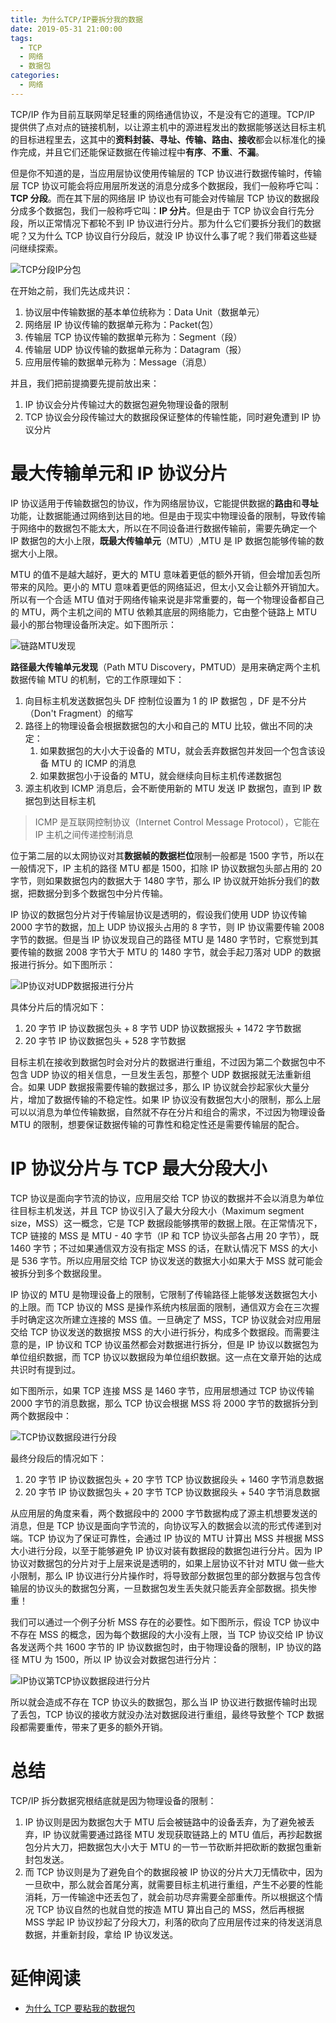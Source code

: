 ```yaml
---
title: 为什么TCP/IP要拆分我的数据
date: 2019-05-31 21:00:00
tags:
  - TCP
  - 网络
  - 数据包
categories:
  - 网络
---
```


TCP/IP 作为目前互联网举足轻重的网络通信协议，不是没有它的道理。TCP/IP 提供供了点对点的链接机制，以让源主机中的源进程发出的数据能够送达目标主机的目标进程里去，这其中的**资料封装、寻址、传输、路由、接收**都会以标准化的操作完成，并且它们还能保证数据在传输过程中**有序**、**不重**、**不漏**。

但是你不知道的是，当应用层协议使用传输层的 TCP 协议进行数据传输时，传输层 TCP 协议可能会将应用层所发送的消息分成多个数据段，我们一般称呼它叫：**TCP 分段**。而在其下层的网络层 IP 协议也有可能会对传输层 TCP 协议的数据段分成多个数据包，我们一般称呼它叫：**IP 分片**。但是由于 TCP 协议会自行先分段，所以正常情况下都轮不到 IP 协议进行分片。那为什么它们要拆分我们的数据呢？又为什么 TCP 协议自行分段后，就没 IP 协议什么事了呢？我们带着这些疑问继续探索。

<!--more-->

![TCP分段IP分包](https://cdn.jsdelivr.net/gh/aaronlam/imghosting@master/20201031123646.png)

在开始之前，我们先达成共识：

1. 协议层中传输数据的基本单位统称为：Data Unit（数据单元）
2. 网络层 IP 协议传输的数据单元称为：Packet(包）
3. 传输层 TCP 协议传输的数据单元称为：Segment（段）
4. 传输层 UDP 协议传输的数据单元称为：Datagram（报）
5. 应用层传输的数据单元称为：Message（消息）

并且，我们把前提摘要先提前放出来：

1. IP 协议会分片传输过大的数据包避免物理设备的限制
2. TCP 协议会分段传输过大的数据段保证整体的传输性能，同时避免遭到 IP 协议分片

# 最大传输单元和 IP 协议分片

IP 协议适用于传输数据包的协议，作为网络层协议，它能提供数据的**路由**和**寻址**功能，让数据能通过网络到达目的地。但是由于现实中物理设备的限制，导致传输于网络中的数据包不能太大，所以在不同设备进行数据传输前，需要先确定一个 IP 数据包的大小上限，**既最大传输单元**（MTU）,MTU 是 IP 数据包能够传输的数据大小上限。

MTU 的值不是越大越好，更大的 MTU 意味着更低的额外开销，但会增加丢包所带来的风险。更小的 MTU 意味着更低的网络延迟，但太小又会让额外开销加大。所以有一个合适 MTU 值对于网络传输来说是非常重要的，每一个物理设备都自己的 MTU，两个主机之间的 MTU 依赖其底层的网络能力，它由整个链路上 MTU 最小的那台物理设备所决定。如下图所示：

![链路MTU发现](https://cdn.jsdelivr.net/gh/aaronlam/imghosting@master/20201031133126.png)

**路径最大传输单元发现**（Path MTU Discovery，PMTUD）是用来确定两个主机数据传输 MTU 的机制，它的工作原理如下：

1. 向目标主机发送数据包头 DF 控制位设置为 1 的 IP 数据包 ，DF 是不分片（Don't Fragment）的缩写
2. 路径上的物理设备会根据数据包的大小和自己的 MTU 比较，做出不同的决定：
   1. 如果数据包的大小大于设备的 MTU，就会丢弃数据包并发回一个包含该设备 MTU 的 ICMP 的消息
   2. 如果数据包小于设备的 MTU，就会继续向目标主机传递数据包
3. 源主机收到 ICMP 消息后，会不断使用新的 MTU 发送 IP 数据包，直到 IP 数据包到达目标主机

> ICMP 是互联网控制协议（Internet Control Message Protocol），它能在 IP 主机之间传递控制消息

位于第二层的以太网协议对其**数据帧的数据栏位**限制一般都是 1500 字节，所以在一般情况下，IP 主机的路径 MTU 都是 1500，扣除 IP 协议数据包头部占用的 20 字节，则如果数据包内的数据大于 1480 字节，那么 IP 协议就开始拆分我们的数据，把数据分到多个数据包中分片传输。

IP 协议的数据包分片对于传输层协议是透明的，假设我们使用 UDP 协议传输 2000 字节的数据，加上 UDP 协议报头占用的 8 字节，则 IP 协议需要传输 2008 字节的数据。但是当 IP 协议发现自己的路径 MTU 是 1480 字节时，它察觉到其要传输的数据 2008 字节大于 MTU 的 1480 字节，就会手起刀落对 UDP 的数据报进行拆分。如下图所示：

![IP协议对UDP数据报进行分片](https://cdn.jsdelivr.net/gh/aaronlam/imghosting@master/20201031141508.png)

具体分片后的情况如下：

1. 20 字节 IP 协议数据包头 + 8 字节 UDP 协议数据报头 + 1472 字节数据
2. 20 字节 IP 协议数据包头 + 528 字节数据

目标主机在接收到数据包时会对分片的数据进行重组，不过因为第二个数据包中不包含 UDP 协议的相关信息，一旦发生丢包，那整个 UDP 数据报就无法重新组合。如果 UDP 数据报需要传输的数据过多，那么 IP 协议就会抄起家伙大量分片，增加了数据传输的不稳定性。如果 IP 协议没有数据包大小的限制，那么上层可以以消息为单位传输数据，自然就不存在分片和组合的需求，不过因为物理设备 MTU 的限制，想要保证数据传输的可靠性和稳定性还是需要传输层的配合。

# IP 协议分片与 TCP 最大分段大小

TCP 协议是面向字节流的协议，应用层交给 TCP 协议的数据并不会以消息为单位往目标主机发送，并且 TCP 协议引入了最大分段大小（Maximum segment size，MSS）这一概念，它是 TCP 数据段能够携带的数据上限。在正常情况下，TCP 链接的 MSS 是 MTU - 40 字节（IP 和 TCP 协议头部各占用 20 字节），既 1460 字节；不过如果通信双方没有指定 MSS 的话，在默认情况下 MSS 的大小是 536 字节。所以应用层交给 TCP 协议发送的数据大小如果大于 MSS 就可能会被拆分到多个数据段里。

IP 协议的 MTU 是物理设备上的限制，它限制了传输路径上能够发送数据包大小的上限。而 TCP 协议的 MSS 是操作系统内核层面的限制，通信双方会在三次握手时确定这次所建立连接的 MSS 值。一旦确定了 MSS，TCP 协议就会对应用层交给 TCP 协议发送的数据按 MSS 的大小进行拆分，构成多个数据段。而需要注意的是，IP 协议和 TCP 协议虽然都会对数据进行拆分，但是 IP 协议以数据包为单位组织数据，而 TCP 协议以数据段为单位组织数据。这一点在文章开始的达成共识时有提到过。

如下图所示，如果 TCP 连接 MSS 是 1460 字节，应用层想通过 TCP 协议传输 2000 字节的消息数据，那么 TCP 协议会根据 MSS 将 2000 字节的数据拆分到两个数据段中：

![TCP协议数据段进行分段](https://cdn.jsdelivr.net/gh/aaronlam/imghosting@master/20201031154702.png)

最终分段后的情况如下：

1. 20 字节 IP 协议数据包头 + 20 字节 TCP 协议数据段头 + 1460 字节消息数据
2. 20 字节 IP 协议数据包头 + 20 字节 TCP 协议数据段头 + 540 字节消息数据

从应用层的角度来看，两个数据段中的 2000 字节数据构成了源主机想要发送的消息，但是 TCP 协议是面向字节流的，向协议写入的数据会以流的形式传递到对端。TCP 协议为了保证可靠性，会通过 IP 协议的 MTU 计算出 MSS 并根据 MSS 大小进行分段，以至于能够避免 IP 协议对装有数据段的数据包进行分片。因为 IP 协议对数据包的分片对于上层来说是透明的，如果上层协议不针对 MTU 做一些大小限制，那么 IP 协议进行分片操作时，将导致部分数据包里的部分数据与包含传输层的协议头的数据包分离，一旦数据包发生丢失就只能丢弃全部数据。损失惨重！

我们可以通过一个例子分析 MSS 存在的必要性。如下图所示，假设 TCP 协议中不存在 MSS 的概念，因为每个数据段的大小没有上限，当 TCP 协议交给 IP 协议各发送两个共 1600 字节的 IP 协议数据包时，由于物理设备的限制，IP 协议的路径 MTU 为 1500，所以 IP 协议会对数据包进行分片：

![IP协议第TCP协议数据段进行分片](https://cdn.jsdelivr.net/gh/aaronlam/imghosting@master/20201031164352.png)

所以就会造成不存在 TCP 协议头的数据包，那么当 IP 协议进行数据传输时出现了丢包，TCP 协议的接收方就没办法对数据段进行重组，最终导致整个 TCP 数据段都需要重传，带来了更多的额外开销。

# 总结

TCP/IP 拆分数据究根结底就是因为物理设备的限制：

1. IP 协议则是因为数据包大于 MTU 后会被链路中的设备丢弃，为了避免被丢弃，IP 协议就需要通过路径 MTU 发现获取链路上的 MTU 值后，再抄起数据包分片大刀，把数据包大小大于 MTU 的一节一节砍断并把砍断的数据包重新封包发送。
2. 而 TCP 协议则是为了避免自个的数据段被 IP 协议的分片大刀无情砍中，因为一旦砍中，那么就会首尾分离，就需要目标主机进行重组，产生不必要的性能消耗，万一传输途中还丢包了，就会前功尽弃需要全部重传。所以根据这个情况 TCP 协议自然的也就自觉的按造 MTU 算出自己的 MSS，然后再根据 MSS 学起 IP 协议抄起了分段大刀，利落的砍向了应用层传过来的待发送消息数据，并重新封段，拿给 IP 协议发送。

# 延伸阅读

- [为什么 TCP 要粘我的数据包](/2019/04/04/why-tcp-sticky-my-packet/)
